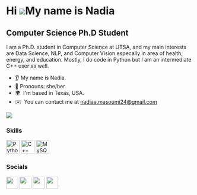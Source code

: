 
Hi ![](https://user-images.githubusercontent.com/18350557/176309783-0785949b-9127-417c-8b55-ab5a4333674e.gif)My name is Nadia
=============================================================================================================================

Computer Science Ph.D Student
-----------------------------------

I am a Ph.D. student in Computer Science at UTSA, and my main interests are Data Science, NLP, and Computer Vision especally in area of health, energy, and education. Mostly, I do code in Python but I am an intermediate C++ user as well.

* 👂 My name is Nadia.
* 👩 Pronouns: she/her
* 🌍  I'm based in Texas, USA.
* ✉️  You can contact me at [nadiaa.masoumi24@gmail.com](mailto:nadiaa.masoumi24@gmail.com)
<!-- * ❤️ I love animals and books. -->

<a href="https://www.twitter.com/NadiaaMasoumi" target="_blank" rel="noreferrer"><img
src="https://img.shields.io/twitter/follow/NadiaaMasoumi?logo=twitter&style=for-the-badge&color=3382ed&labelColor=22272e"
/></a>
### Skills

<p align="left">
<a href="https://www.python.org/" target="_blank" rel="noreferrer"><img src="https://raw.githubusercontent.com/danielcranney/readme-generator/main/public/icons/skills/python-colored.svg" width="36" height="36" alt="Python" /></a>
<a href="https://docs.microsoft.com/en-us/cpp/?view=msvc-170" target="_blank" rel="noreferrer"><img src="https://raw.githubusercontent.com/danielcranney/readme-generator/main/public/icons/skills/cplusplus-colored.svg" width="36" height="36" alt="C++" /></a>
<a href="https://www.mysql.com/" target="_blank" rel="noreferrer"><img src="https://raw.githubusercontent.com/danielcranney/readme-generator/main/public/icons/skills/mysql-colored.svg" width="36" height="36" alt="MySQL" /></a>
</p>

### Socials

<p align="left"> <a href="https://www.github.com/Nadia-Mas" target="_blank" rel="noreferrer"><img src="https://raw.githubusercontent.com/danielcranney/readme-generator/main/public/icons/socials/github.svg" width="32" height="32" /></a> <a href="http://www.instagram.com/tech_supergirl" target="_blank" rel="noreferrer"><img src="https://raw.githubusercontent.com/danielcranney/readme-generator/main/public/icons/socials/instagram.svg" width="32" height="32" /></a> <a href="https://www.linkedin.com/in/fatemeh-sadat-masoumi/" target="_blank" rel="noreferrer"><img src="https://raw.githubusercontent.com/danielcranney/readme-generator/main/public/icons/socials/linkedin.svg" width="32" height="32" /></a> <a href="https://www.twitter.com/NadiaaMasoumi" target="_blank" rel="noreferrer"><img src="https://raw.githubusercontent.com/danielcranney/readme-generator/main/public/icons/socials/twitter.svg" width="32" height="32" /></a></p>

<!-- <b>My GitHub Stats</b>

<a href="http://www.github.com/Nadia-Mas"><img src="https://github-readme-stats.vercel.app/api?username=Nadia-Mas&show_icons=true&hide=issues,contribs&title_color=3382ed&text_color=ffffff&icon_color=3382ed&bg_color=22272e&hide_border=true&show_icons=true" alt="Nadia-Mas's GitHub stats" /></a>

<a href="http://www.github.com/Nadia-Mas"><img src="https://github-readme-streak-stats.herokuapp.com/?user=Nadia-Mas&stroke=ffffff&background=22272e&ring=3382ed&fire=3382ed&currStreakNum=ffffff&currStreakLabel=3382ed&sideNums=ffffff&sideLabels=ffffff&dates=ffffff&hide_border=true" /></a>

<a href="http://www.github.com/Nadia-Mas"><img src="https://github-readme-activity-graph.cyclic.app/graph?username=Nadia-Mas&bg_color=22272e&color=ffffff&line=3382ed&point=ffffff&area_color=22272e&area=true&hide_border=true&custom_title=GitHub%20Commits%20Graph" alt="GitHub Commits Graph" /></a> -->
